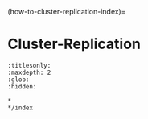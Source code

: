(how-to-cluster-replication-index)=
# Cluster-Replication

```{toctree}
:titlesonly:
:maxdepth: 2
:glob:
:hidden:

*
*/index
